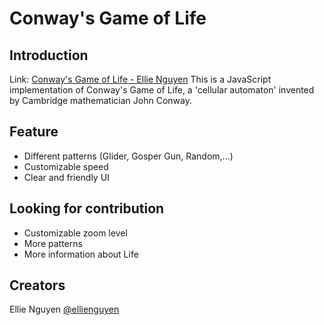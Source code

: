 # Conway's Game of Life
## Introduction

Link: <a href = "ellienguyen.github.io/conway-game">Conway's Game of Life - Ellie Nguyen</a>
This is a JavaScript implementation of Conway's Game of Life, a 'cellular automaton' invented by Cambridge mathematician John Conway.

## Feature
* Different patterns (Glider, Gosper Gun, Random,...)
* Customizable speed
* Clear and friendly UI

## Looking for contribution
* Customizable zoom level
* More patterns
* More information about Life

## Creators
Ellie Nguyen <a href = "https://github.com/ellienguyen">@ellienguyen</a>

